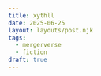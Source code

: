 ```yaml
---
title: xythll
date: 2025-06-25
layout: layouts/post.njk
tags:
  - mergerverse
  - fiction
draft: true
---
```

